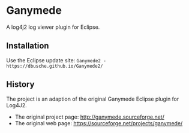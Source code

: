 # Ganymede
A log4j2 log viewer plugin for Eclipse.

## Installation

Use the Eclipse update site: `Ganymede2 - https://dbusche.github.io/Ganymede2/`

## History

The project is an adaption of the original Ganymede Eclipse plugin for Log4J2.

* The original project page: http://ganymede.sourceforge.net/
* The original web page: https://sourceforge.net/projects/ganymede/
